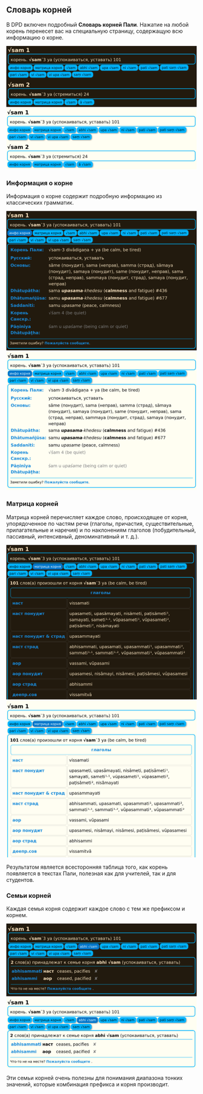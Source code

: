 ## Словарь корней

В DPD включен подробный **Словарь корней Пали**. Нажатие на любой корень перенесет вас на специальную страницу, содержащую всю информацию о корне.

![roots dict1](../pics/rootsdict/rootsdict_d.png)
![roots dict1](../pics/rootsdict/rootsdict_l.png)

### Информация о корне

Информация о корне содержит подробную информацию из классических грамматик.

![roots dict2](../pics/rootsdict/rootinfo_d.png)
![roots dict2](../pics/rootsdict/rootinfo_l.png)

### Матрица корней

Матрица корней перечисляет каждое слово, происходящее от корня, упорядоченное по частям речи (глаголы, причастия, существительные, прилагательные и наречия) и по наклонениям глаголов (побудительный, пассивный, интенсивный, деноминативный и т. д.).

![root matrix](../pics/rootsdict/rootsmatrix_d.png)
![root matrix](../pics/rootsdict/rootsmatrix_l.png)

Результатом является всесторонняя таблица того, как корень появляется в текстах Пали, полезная как для учителей, так и для студентов.

### Семьи корней

Каждая семья корня содержит каждое слово с тем же префиксом и корнем.

![roots dict3](../pics/rootsdict/rootfamily_d.png)
![roots dict3](../pics/rootsdict/rootfamily_l.png)

Эти семьи корней очень полезны для понимания диапазона тонких значений, которые комбинация префикса и корня производит.